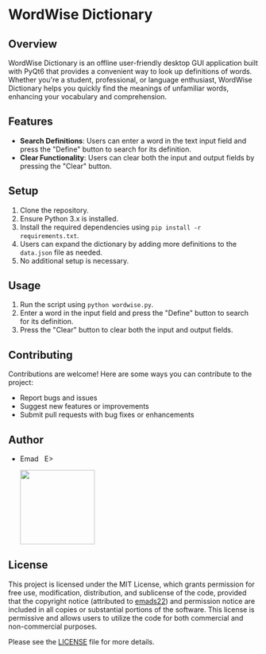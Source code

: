 # WordWise Dictionary

## Overview
WordWise Dictionary is an offline user-friendly desktop GUI application built with PyQt6 that provides a convenient way to look up definitions of words. Whether you're a student, professional, or language enthusiast, WordWise Dictionary helps you quickly find the meanings of unfamiliar words, enhancing your vocabulary and comprehension.

## Features
- **Search Definitions**: Users can enter a word in the text input field and press the "Define" button to search for its definition.
- **Clear Functionality**: Users can clear both the input and output fields by pressing the "Clear" button.

## Setup
1. Clone the repository.
2. Ensure Python 3.x is installed.
3. Install the required dependencies using `pip install -r requirements.txt`.
4. Users can expand the dictionary by adding more definitions to the `data.json` file as needed.
5. No additional setup is necessary.

## Usage
1. Run the script using `python wordwise.py`.
2. Enter a word in the input field and press the "Define" button to search for its definition.
3. Press the "Clear" button to clear both the input and output fields.

## Contributing
Contributions are welcome! Here are some ways you can contribute to the project:
- Report bugs and issues
- Suggest new features or improvements
- Submit pull requests with bug fixes or enhancements

## Author
- Emad &nbsp; E>
  
  [<img src="https://img.shields.io/badge/GitHub-Profile-blue?logo=github" width="150">](https://github.com/emads22)

## License
This project is licensed under the MIT License, which grants permission for free use, modification, distribution, and sublicense of the code, provided that the copyright notice (attributed to [emads22](https://github.com/emads22)) and permission notice are included in all copies or substantial portions of the software. This license is permissive and allows users to utilize the code for both commercial and non-commercial purposes.

Please see the [LICENSE](LICENSE) file for more details.